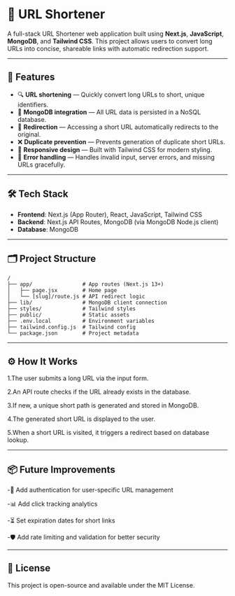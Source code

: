 # 🔗 URL Shortener

A full-stack URL Shortener web application built using **Next.js**, **JavaScript**, **MongoDB**, and **Tailwind CSS**. This project allows users to convert long URLs into concise, shareable links with automatic redirection support.

---

## 📌 Features

- 🔍 **URL shortening** — Quickly convert long URLs to short, unique identifiers.
- 📁 **MongoDB integration** — All URL data is persisted in a NoSQL database.
- 🔁 **Redirection** — Accessing a short URL automatically redirects to the original.
- ❌ **Duplicate prevention** — Prevents generation of duplicate short URLs.
- 🎨 **Responsive design** — Built with Tailwind CSS for modern styling.
- 🧠 **Error handling** — Handles invalid input, server errors, and missing URLs gracefully.

---

## 🛠️ Tech Stack

- **Frontend**: Next.js (App Router), React, JavaScript, Tailwind CSS  
- **Backend**: Next.js API Routes, MongoDB (via MongoDB Node.js client)  
- **Database**: MongoDB 
  

---

## 🗂 Project Structure

``` plaintext
/
├── app/                # App routes (Next.js 13+)
│   ├── page.jsx        # Home page
│   └── [slug]/route.js # API redirect logic
├── lib/                # MongoDB client connection
├── styles/             # Tailwind styles
├── public/             # Static assets
├── .env.local          # Environment variables
├── tailwind.config.js  # Tailwind config
└── package.json        # Project metadata
```
---
## ⚙️ How It Works
1.The user submits a long URL via the input form.

2.An API route checks if the URL already exists in the database.

3.If new, a unique short path is generated and stored in MongoDB.

4.The generated short URL is displayed to the user.

5.When a short URL is visited, it triggers a redirect based on database lookup.

---
## 📦 Future Improvements
-🔐 Add authentication for user-specific URL management

-📊 Add click tracking analytics

-⏳ Set expiration dates for short links

-🛡️ Add rate limiting and validation for better security

---
## 📄 License
This project is open-source and available under the MIT License.


